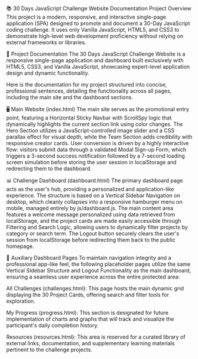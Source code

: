 📚 30 Days JavaScript Challenge Website Documentation
Project Overview
This project is a modern, responsive, and interactive single-page application (SPA) designed to promote and document a 30-Day JavaScript coding challenge. It uses only Vanilla JavaScript, HTML5, and CSS3 to demonstrate high-level web development proficiency without relying on external frameworks or libraries.

📄 Project Documentation
The 30 Days JavaScript Challenge Website is a responsive single-page application and dashboard built exclusively with HTML5, CSS3, and Vanilla JavaScript, showcasing expert-level application design and dynamic functionality.

Here is the documentation for my project structured into concise, professional sentences, detailing the functionality across all pages, including the main site and the dashboard sections.

🖥️ Main Website (index.html)
The main site serves as the promotional entry point, featuring a Horizontal Sticky Navbar with ScrollSpy logic that dynamically highlights the current section link using color changes. The Hero Section utilizes a JavaScript-controlled image slider and a CSS parallax effect for visual depth, while the Team Section adds credibility with responsive creator cards. User conversion is driven by a highly interactive flow: visitors submit data through a validated Modal Sign-up Form, which triggers a 3-second success notification followed by a 7-second loading screen simulation before storing the user session in localStorage and redirecting them to the dashboard.

📊 Challenge Dashboard (dashboard.html)
The primary dashboard page acts as the user's hub, providing a personalized and application-like experience. The structure is based on a Vertical Sidebar Navigation on desktop, which cleanly collapses into a responsive hamburger menu on mobile, managed entirely by js/dashboard.js. The main content area features a welcome message personalized using data retrieved from localStorage, and the project cards are made easily accessible through Filtering and Search Logic, allowing users to dynamically filter projects by category or search term. The Logout button securely clears the user's session from localStorage before redirecting them back to the public homepage.

🧩 Auxiliary Dashboard Pages
To maintain navigation integrity and a professional app-like feel, the following placeholder pages utilize the same Vertical Sidebar Structure and Logout Functionality as the main dashboard, ensuring a seamless user experience across the entire protected area:

All Challenges (challenges.html): This page hosts the main dynamic grid displaying the 30 Project Cards, offering search and filter tools for exploration.

My Progress (progress.html): This section is designated for future implementation of charts and graphs that will track and visualize the participant's daily completion history.

Resources (resources.html): This area is reserved for a curated library of external links, documentation, and supplementary learning materials pertinent to the challenge projects.
